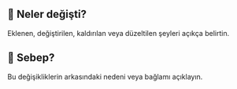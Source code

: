 ## 📝 Neler değişti?

Eklenen, değiştirilen, kaldırılan veya düzeltilen şeyleri açıkça belirtin.

## 📌 Sebep?

Bu değişikliklerin arkasındaki nedeni veya bağlamı açıklayın.